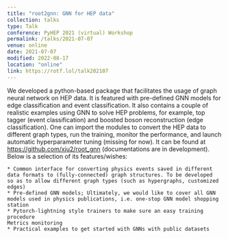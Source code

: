 ```yaml
---
title: "root2gnn: GNN for HEP data"
collection: talks
type: Talk
conference: PyHEP 2021 (virtual) Workshop
permalink: /talks/2021-07-07
venue: online
date: 2021-07-07
modified: 2022-08-17
location: "online"
link: https://rotf.lol/talk202107
---
```



We developed a python-based package that facilitates the usage of graph neural network on HEP data. It is featured with pre-defined GNN models for edge
classification and event classification. It also
contains a couple of realistic examples using GNN to solve HEP
problems, for example, top tagger (event classification) and boosted
boson reconstruction (edge classification). One can import the
modules to convert the HEP data to different graph types, run the training, monitor the performance, and launch automatic hyperparameter tuning (missing for
now). It can be found at https://github.com/xju2/root_gnn
(documentations are in development). Below is a selection of its features/wishes:

    * Common interface for converting physics events saved in different
    data formats to (fully-connected) graph structures. To be developed
    so as to allow different graph types (such as hypergraphs, customized
    edges)
    * Pre-defined GNN models; Ultimately, we would like to cover all GNN models used in physics publications, i.e. one-stop GNN model shopping
    station
    * Pytorch-lightning style trainers to make sure an easy training procedure
    Metrics monitoring
    * Practical examples to get started with GNNs with public datasets

